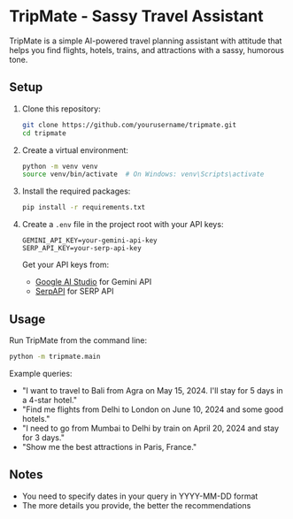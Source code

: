 # TripMate - Sassy Travel Assistant

TripMate is a simple AI-powered travel planning assistant with attitude that helps you find flights, hotels, trains, and attractions with a sassy, humorous tone.

## Setup

1. Clone this repository:

   ```bash
   git clone https://github.com/yourusername/tripmate.git
   cd tripmate
   ```

2. Create a virtual environment:

   ```bash
   python -m venv venv
   source venv/bin/activate  # On Windows: venv\Scripts\activate
   ```

3. Install the required packages:

   ```bash
   pip install -r requirements.txt
   ```

4. Create a `.env` file in the project root with your API keys:

   ```
   GEMINI_API_KEY=your-gemini-api-key
   SERP_API_KEY=your-serp-api-key
   ```

   Get your API keys from:

   - [Google AI Studio](https://makersuite.google.com/app/apikey) for Gemini API
   - [SerpAPI](https://serpapi.com/) for SERP API

## Usage

Run TripMate from the command line:

```bash
python -m tripmate.main
```

Example queries:

- "I want to travel to Bali from Agra on May 15, 2024. I'll stay for 5 days in a 4-star hotel."
- "Find me flights from Delhi to London on June 10, 2024 and some good hotels."
- "I need to go from Mumbai to Delhi by train on April 20, 2024 and stay for 3 days."
- "Show me the best attractions in Paris, France."

## Notes

- You need to specify dates in your query in YYYY-MM-DD format
- The more details you provide, the better the recommendations

